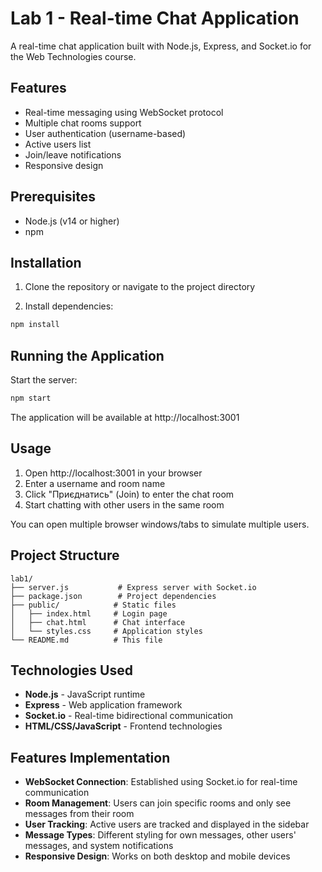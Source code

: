 # Lab 1 - Real-time Chat Application

A real-time chat application built with Node.js, Express, and Socket.io for the Web Technologies course.

## Features

- Real-time messaging using WebSocket protocol
- Multiple chat rooms support
- User authentication (username-based)
- Active users list
- Join/leave notifications
- Responsive design

## Prerequisites

- Node.js (v14 or higher)
- npm

## Installation

1. Clone the repository or navigate to the project directory

2. Install dependencies:
```bash
npm install
```

## Running the Application

Start the server:
```bash
npm start
```

The application will be available at http://localhost:3001

## Usage

1. Open http://localhost:3001 in your browser
2. Enter a username and room name
3. Click "Приєднатись" (Join) to enter the chat room
4. Start chatting with other users in the same room

You can open multiple browser windows/tabs to simulate multiple users.

## Project Structure

```
lab1/
├── server.js           # Express server with Socket.io
├── package.json        # Project dependencies
├── public/            # Static files
│   ├── index.html     # Login page
│   ├── chat.html      # Chat interface
│   └── styles.css     # Application styles
└── README.md          # This file
```

## Technologies Used

- **Node.js** - JavaScript runtime
- **Express** - Web application framework
- **Socket.io** - Real-time bidirectional communication
- **HTML/CSS/JavaScript** - Frontend technologies

## Features Implementation

- **WebSocket Connection**: Established using Socket.io for real-time communication
- **Room Management**: Users can join specific rooms and only see messages from their room
- **User Tracking**: Active users are tracked and displayed in the sidebar
- **Message Types**: Different styling for own messages, other users' messages, and system notifications
- **Responsive Design**: Works on both desktop and mobile devices